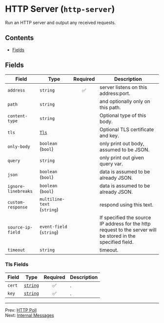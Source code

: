 # HTTP Server (`http-server`)

Run an HTTP server and output any received requests.


## Contents

- [Fields](#fields)




## Fields


| Field | Type | Required | Description |
|---|---|:---:|---|
| `address` | `string` | ✅ | server listens on this address:port. |
| `path` | `string` |  | and optionally only on this path. |
| `content-type` | `string` |  | Optional type of this body. |
| `tls` | [`Tls`](#tls-fields) |  | Optional TLS certificate and key. |
| `only-body` | `boolean` (`bool`) |  | only print out body, assumed to be JSON. |
| `query` | `string` |  | only print out given query var. |
| `json` | `boolean` (`bool`) |  | data is assumed to be already JSON. |
| `ignore-linebreaks` | `boolean` (`bool`) |  | data is assumed to be already JSON. |
| `custom-response` | `multiline-text` (`string`) |  | respond using this text. |
| `source-ip-field` | `event-field` (`string`) |  | If specified the source IP address for the http request to the server will be stored in the specified field. |
| `timeout` | `string` |  | timeout. |





<h3 id="tls-fields">Tls Fields</h3>

| Field | Type | Required | Description |
|---|---|:---:|---|
| `cert` | [`string`](../types/http-server-input-tls-cert.md#http-server-input-tls-cert) | ✅ | . |
| `key` | [`string`](../types/http-server-input-tls-key.md#http-server-input-tls-key) | ✅ | . |






---
Prev: [HTTP Poll](http-poll.md)  
Next: [Internal Messages](internal-messages.md)  
